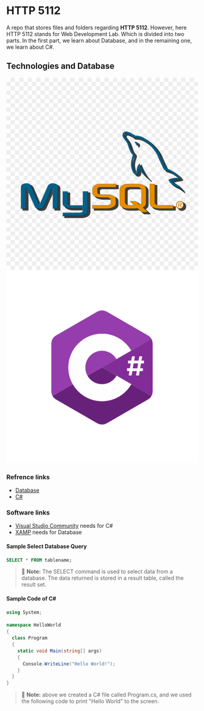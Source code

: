 # HTTP 5112

A repo that stores files and folders regarding **HTTP 5112**. However, here HTTP 5112 stands for Web Development Lab. Which is divided into two parts. In the first part, we learn about Database, and in the remaining one, we learn about C#.

## Technologies and Database

![SQL](/_readme/sql.jpg) ![C#](/_readme/tech_c_sharp.png)

### Refrence links

- [Database](https://www.w3.org/TR/IndexedDB/)
- [C#](https://www.w3schools.com/cs/index.php)

### Software links

- [Visual Studio Community](https://visualstudio.microsoft.com/vs/community/) needs for C#
- [XAMP](https://www.apachefriends.org/download.html) needs for Database

#### Sample Select Database Query

```sql
SELECT * FROM tablename;
```

> :memo: **Note:** The SELECT command is used to select data from a database. The data returned is stored in a result table, called the result set.

#### Sample Code of C#

```csharp
using System;

namespace HelloWorld
{
  class Program
  {
    static void Main(string[] args)
    {
      Console.WriteLine("Hello World!");
    }
  }
}
```

> :memo: **Note:** above we created a C# file called Program.cs, and we used the following code to print "Hello World" to the screen.
